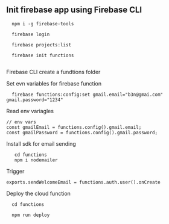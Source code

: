 


## Init firebase app using Firebase CLI
```
  npm i -g firebase-tools

  firebase login

  firebase projects:list

  firebase init functions
  
```

Firebase CLI create a fundtions folder


Set evn variables for firebase function
```
  firebase functions:config:set gmail.email="b3n@gmai.com"  gmail.password="1234"
```
Read env variagles
```
// env vars
const gmailEmail = functions.config().gmail.email;
const gmailPassword = functions.config().gmail.password;
```

Install sdk for email sending
```
   cd functions
   npm i nodemailer
```

Trigger
```
exports.sendWelcomeEmail = functions.auth.user().onCreate
```

Deploy the cloud function
```
  cd functions

  npm run deploy
```